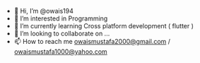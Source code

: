 - 👋 Hi, I’m @owais194
- 👀 I’m interested in Programming
- 🌱 I’m currently learning Cross platform development ( flutter ) 
- 💞️ I’m looking to collaborate on ...
- 📫 How to reach me owaismustafa2000@gmail.com / owaismustafa1000@yahoo.com

<!---
owais194/owais194 is a ✨ special ✨ repository because its `README.md` (this file) appears on your GitHub profile.
You can click the Preview link to take a look at your changes.
--->

